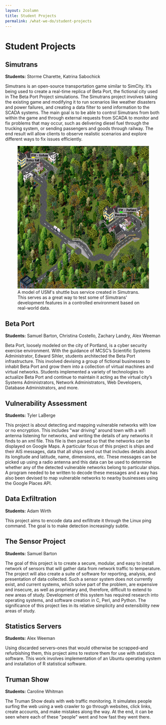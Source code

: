 ```yaml
---
layout: 2column
title: Student Projects
permalink: /what-we-do/student-projects
---
```

<h1> Student Projects</h1>

<h2>Simutrans</h2>

<p><strong>Students:</strong> Storme Charette, Katrina Sabochick</p>

<p>Simutrans is an open-source transportation game similar to SimCity. It’s being used to create a real-time replica of Beta Port, the fictional city used in The Beta Port Project simulations. The Simutrans project involves taking the existing game and modifying it to run scenarios like weather disasters and power failures, and creating a data filter to send information to the SCADA systems. The main goal is to be able to control Simutrans from both within the game and through external requests from SCADA to monitor and fix problems that may occur, such as delivering diesel fuel through the trucking system, or sending passengers and goods through railway. The end result will allow clients to observe realistic scenarios and explore different ways to fix issues efficiently.</p>
<figure>
<img src="/img/usm-shuttlebus-simulation (1).png" alt="USM Shuttlebus simulation" width="621" height="458"><figcaption>A model of USM's shuttle bus service created in Simutrans. This serves as a great way to test some of Simutrans' development features in a controlled environment based on real-world data.</figcaption>
</figure>

<h2>Beta Port</h2>

<p><strong>Students:</strong> Samuel Barton, Christina Costello, Zachary Landry, Alex Weeman</p>

<p>Beta Port, loosely modeled on the city of Portland, is a cyber security exercise environment. With the guidance of MCSC’s Scientific Systems Administrator, Edward Sihler, students architected the Beta Port infrastructure. This involved devising a group of fictional businesses to inhabit Beta Port and grow them into a collection of virtual machines and virtual networks. Students implemented a variety of technologies to actualize Beta Port and continue to maintain it acting as the virtual city’s Systems Administrators, Network Administrators, Web Developers, Database Administrators, and more. </p>

<h2>Vulnerability Assessment</h2>

<p><strong>Students:</strong> Tyler LaBerge</p>

<p>This project is about detecting and mapping vulnerable networks with low or no encryption. This includes "war driving" around town with a wifi antenna listening for networks, and writing the details of any networks it finds to an xml file. This file is then parsed so that the networks can be displayed on Google Maps. A particular focus of this project is ships and their AIS messages, data that all ships send out that includes details about its longitude and latitude, name, dimensions, etc. These messages can be picked up using a radio antenna and this data can be used to determine whether any of the detected vulnerable networks belong to particular ships. A program needed to be written to decode these messages and a way has also been devised to map vulnerable networks to nearby businesses using the Google Places API.</p>

<h2>Data Exfiltration</h2>

<p><strong>Students:</strong> Adam Wirth</p>

<p>This project aims to encode data and exfiltrate it through the Linux ping command. The goal is to make detection increasingly subtle.</p>

<h2>The Sensor Project </h2>

<p><strong>Students:</strong> Samuel Barton</p>

<p>The goal of this project is to create a secure, modular, and easy to install network of sensors that will gather data from network traffic to temperature. The project will also create a suite of software for reporting, analysis, and presentation of data collected. Such a sensor system does not currently exist, and current systems, which solve part of the problem, are expensive and insecure, as well as proprietary and, therefore, difficult to extend to new areas of study. Development of this system has required research into operating systems, and software creation in C, Perl, and Python. The significance of this project lies in its relative simplicity and extensibility new areas of study. </p>

<h2>Statistics Servers</h2> 

<p><strong>Students:</strong> Alex Weeman</p>

<p>Using discarded servers–ones that would otherwise be scrapped–and refurbishing them, this project aims to restore them for use with statistics software. This work involves implementation of an Ubuntu operating system and installation of R statistical software.</p>

<h2>Truman Show</h2>

<p><strong>Students:</strong> Caroline Whitman</p>

<p>The Truman Show deals with web traffic monitoring. It simulates people surfing the web using a web crawler to go through websites, click links, create accounts, and make mistakes along the way. At the end, it can be seen where each of these "people" went and how fast they went there.</p>
